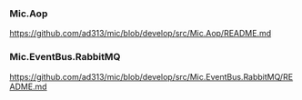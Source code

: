 ### Mic.Aop  
https://github.com/ad313/mic/blob/develop/src/Mic.Aop/README.md

### Mic.EventBus.RabbitMQ 
https://github.com/ad313/mic/blob/develop/src/Mic.EventBus.RabbitMQ/README.md
